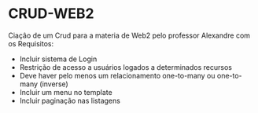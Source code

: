 # CRUD-WEB2
Ciaçâo de um Crud para a materia de Web2 pelo professor Alexandre com os Requisitos:
 - Incluir sistema de Login
 - Restrição de acesso a usuários logados a determinados recursos
 - Deve haver pelo menos um relacionamento one-to-many ou one-to-many (inverse)
 - Incluir um menu no template
 - Incluir paginação nas listagens
